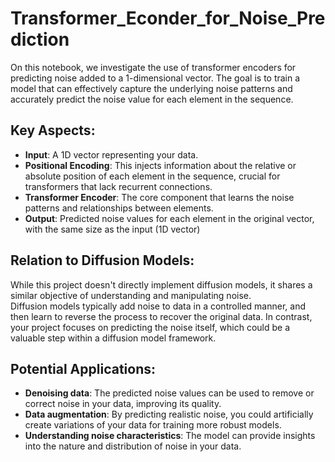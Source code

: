 # Transformer_Econder_for_Noise_Prediction
On this notebook, we investigate the use of transformer encoders for predicting noise added to a 1-dimensional vector. The goal is to train a model that can effectively capture the underlying noise patterns and accurately predict the noise value for each element in the sequence.

## Key Aspects:
- **Input**: A 1D vector representing your data. 
- **Positional Encoding**: This injects information about the relative or absolute position of each element in the sequence, crucial for transformers that lack recurrent connections. 
- **Transformer Encoder**: The core component that learns the noise patterns and relationships between elements. 
- **Output**: Predicted noise values for each element in the original vector, with the same size as the input (1D vector) 

    

## Relation to Diffusion Models:
While this project doesn't directly implement diffusion models, it shares a similar objective of understanding and manipulating noise. \
Diffusion models typically add noise to data in a controlled manner, and then learn to reverse the process to recover the original data. In contrast, your project focuses on predicting the noise itself, which could be a valuable step within a diffusion model framework.

    

## Potential Applications:
- **Denoising data**: The predicted noise values can be used to remove or correct noise in your data, improving its quality. 
- **Data augmentation**: By predicting realistic noise, you could artificially create variations of your data for training more robust models. 
- **Understanding noise characteristics**: The model can provide insights into the nature and distribution of noise in your data. 
    


